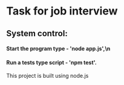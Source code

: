 # Task for job interview

## System control:
#### Start the program type - 'node app.js',\n
#### Run a tests type script - 'npm test'.

This project is built using node.js
